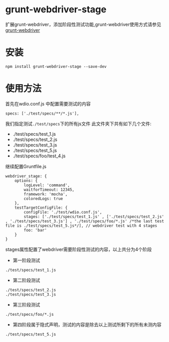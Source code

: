 # grunt-webdriver-stage
扩展grunt-webdriver，添加阶段性测试功能,grunt-webdriver使用方式请参见[grunt-webdriver](https://github.com/webdriverio/grunt-webdriver)

# 安装
```
npm install grunt-webdriver-stage --save-dev
```

# 使用方法
首先在wdio.conf.js 中配置需要测试的内容
```
specs: ['./test/specs/**/*.js'],
```
我们指定测试```./test/specs```下的所有js文件
此文件夹下共有如下几个文件:
+ ./test/specs/test_1.js
+ ./test/specs/test_2.js
+ ./test/specs/test_3.js
+ ./test/specs/test_5.js
+ ./test/specs/foo/test_4.js

继续配置Gruntfile.js
```
webdriver_stage: {
    options: {
        logLevel: 'command',
        waitforTimeout: 12345,
        framework: 'mocha',
        coloredLogs: true
    },
    testTargetConfigFile: {
        configFile: './test/wdio.conf.js',
        stages: ['./test/specs/test_1.js' , ['./test/specs/test_2.js' , './test/specs/test_3.js'] , './test/specs/foo/*.js' /*the last test file is ./test/specs/test_5.js*/], // webdriver test with 4 stages
        foo: 'bar'
    }
}
```

stages属性配置了webdriver需要阶段性测试的内容，以上共分为4个阶段

+ 第一阶段测试

```
./test/specs/test_1.js
```

+ 第二阶段测试

```
./test/specs/test_2.js
./test/specs/test_3.js
```

+ 第三阶段测试

```
./test/specs/foo/*.js
```

+ 第四阶段属于隐式声明，测试的内容是除去以上测试所剩下的所有未测内容

```
./test/specs/test_5.js
```
